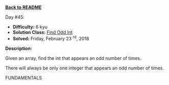 ﻿<a href=https://github.com/hlais/Kata---a---Day><b>Back to README</b><a>

Day #45: 

* <b>Difficulty:</b> 6 kyu
* <b>Solution Class:</b> [Find Odd Int](Find%20Odd%20Int.cs)
* <b>Solved:</b> Friday, February 23 <sup>rd</sup>, 2018

<b>Description:</b>

Given an array, find the int that appears an odd number of times.

There will always be only one integer that appears an odd number of times.

FUNDAMENTALS
